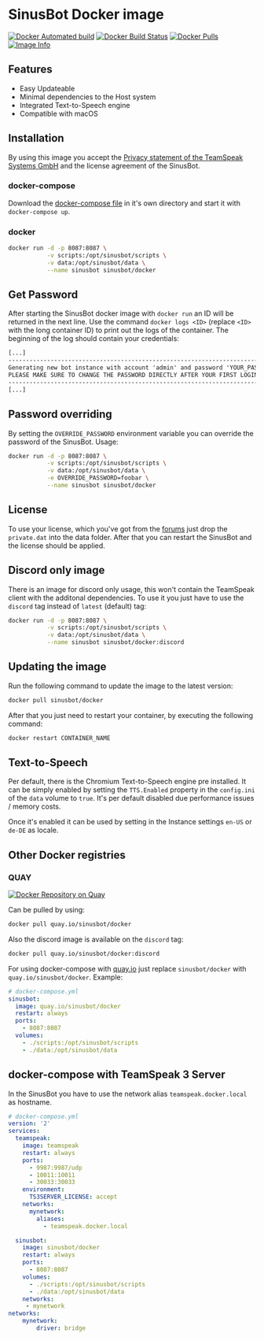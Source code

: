 # SinusBot Docker image

[![Docker Automated build](https://img.shields.io/docker/automated/sinusbot/docker.svg)](https://hub.docker.com/r/sinusbot/docker)
[![Docker Build Status](https://img.shields.io/docker/build/sinusbot/docker.svg)](https://hub.docker.com/r/sinusbot/docker/builds)
[![Docker Pulls](https://img.shields.io/docker/pulls/sinusbot/docker.svg)](https://hub.docker.com/r/sinusbot/docker)
[![Image Info](https://images.microbadger.com/badges/image/sinusbot/docker.svg)](https://microbadger.com/images/sinusbot/docker)

## Features

- Easy Updateable
- Minimal dependencies to the Host system
- Integrated Text-to-Speech engine
- Compatible with macOS

## Installation

By using this image you accept the [Privacy statement of the TeamSpeak Systems GmbH](https://www.teamspeak.com/en/privacy-and-terms) and the license agreement of the SinusBot.

### docker-compose

Download the [docker-compose file](https://github.com/SinusBot/docker/blob/master/docker-compose.yml) in it's own directory and start it with `docker-compose up`.

### docker

```bash
docker run -d -p 8087:8087 \
           -v scripts:/opt/sinusbot/scripts \
           -v data:/opt/sinusbot/data \
           --name sinusbot sinusbot/docker
```

## Get Password

After starting the SinusBot docker image with `docker run` an ID will be returned in the next line.
Use the command `docker logs <ID>` (replace `<ID>` with the long container ID) to print out the logs of the container.
The beginning of the log should contain your credentials:

```txt
[...]
-------------------------------------------------------------------------------
Generating new bot instance with account 'admin' and password 'YOUR_PASSWORD_HERE'
PLEASE MAKE SURE TO CHANGE THE PASSWORD DIRECTLY AFTER YOUR FIRST LOGIN!!!
-------------------------------------------------------------------------------
[...]
```

## Password overriding

By setting the `OVERRIDE_PASSWORD` environment variable you can override the password of the SinusBot. Usage:

```bash
docker run -d -p 8087:8087 \
           -v scripts:/opt/sinusbot/scripts \
           -v data:/opt/sinusbot/data \
           -e OVERRIDE_PASSWORD=foobar \
           --name sinusbot sinusbot/docker
```

## License

To use your license, which you've got from the [forums](https://forum.sinusbot.com/license) just drop the `private.dat` into the data folder.
After that you can restart the SinusBot and the license should be applied.

## Discord only image

There is an image for discord only usage, this won't contain the TeamSpeak client with the additonal dependencies.
To use it you just have to use the `discord` tag instead of `latest` (default) tag:

```bash
docker run -d -p 8087:8087 \
           -v scripts:/opt/sinusbot/scripts \
           -v data:/opt/sinusbot/data \
           --name sinusbot sinusbot/docker:discord
```

## Updating the image

Run the following command to update the image to the latest version:

```bash
docker pull sinusbot/docker
```

After that you just need to restart your container, by executing the following command:

```bash
docker restart CONTAINER_NAME
```

## Text-to-Speech

Per default, there is the Chromium Text-to-Speech engine pre installed. It can be simply enabled by setting the `TTS.Enabled` property in the `config.ini` of the `data` volume to `true`. It's per default disabled due performance issues / memory costs.

Once it's enabled it can be used by setting in the Instance settings `en-US` or `de-DE` as locale.

## Other Docker registries

### QUAY

[![Docker Repository on Quay](https://quay.io/repository/sinusbot/docker/status "Docker Repository on Quay")](https://quay.io/repository/sinusbot/docker)

Can be pulled by using:

```bash
docker pull quay.io/sinusbot/docker
```

Also the discord image is available on the `discord` tag:

```bash
docker pull quay.io/sinusbot/docker:discord
```

For using docker-compose with [quay.io](https://quay.io) just replace `sinusbot/docker` with `quay.io/sinusbot/docker`. Example:

```yaml
# docker-compose.yml
sinusbot:
  image: quay.io/sinusbot/docker
  restart: always
  ports:
    - 8087:8087
  volumes:
    - ./scripts:/opt/sinusbot/scripts
    - ./data:/opt/sinusbot/data
```

## docker-compose with TeamSpeak 3 Server

In the SinusBot you have to use the network alias `teamspeak.docker.local` as hostname. 

```yaml
# docker-compose.yml
version: '2'
services:
  teamspeak:
    image: teamspeak
    restart: always
    ports:
      - 9987:9987/udp
      - 10011:10011
      - 30033:30033
    environment:
      TS3SERVER_LICENSE: accept
    networks:
      mynetwork:
        aliases:
          - teamspeak.docker.local

  sinusbot:
    image: sinusbot/docker
    restart: always
    ports:
      - 8087:8087
    volumes:
      - ./scripts:/opt/sinusbot/scripts
      - ./data:/opt/sinusbot/data
    networks:
     - mynetwork
networks:
    mynetwork:
        driver: bridge
```
